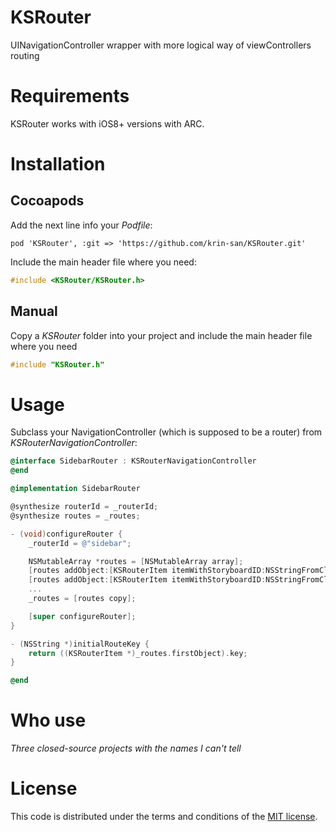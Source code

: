 KSRouter
============
UINavigationController wrapper with more logical way of viewControllers routing

# Requirements
KSRouter works with iOS8+ versions with ARC.

# Installation

## Cocoapods
Add the next line info your *Podfile*:
```
pod 'KSRouter', :git => 'https://github.com/krin-san/KSRouter.git'
```
Include the main header file where you need:
```objective-c
#include <KSRouter/KSRouter.h>
```

## Manual
Copy a *KSRouter* folder into your project and include the main header file where you need
```objective-c
#include "KSRouter.h"
```

# Usage
Subclass your NavigationController (which is supposed to be a router) from *KSRouterNavigationController*:
```objective-c
@interface SidebarRouter : KSRouterNavigationController
@end

@implementation SidebarRouter

@synthesize routerId = _routerId;
@synthesize routes = _routes;

- (void)configureRouter {
	_routerId = @"sidebar";

	NSMutableArray *routes = [NSMutableArray array];
	[routes addObject:[KSRouterItem itemWithStoryboardID:NSStringFromClass([SidebarItemFirst class])]];
	[routes addObject:[KSRouterItem itemWithStoryboardID:NSStringFromClass([SidebarItemSecond class])]];
	...
	_routes = [routes copy];

	[super configureRouter];
}

- (NSString *)initialRouteKey {
	return ((KSRouterItem *)_routes.firstObject).key;
}

@end
```


# Who use
_Three closed-source projects with the names I can't tell_

# License
This code is distributed under the terms and conditions of the [MIT license](LICENSE).

